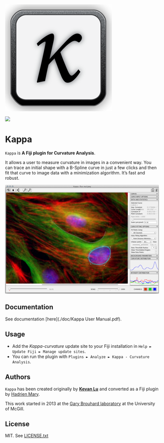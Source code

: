 ![Kappa logo](logo.png)

[![](https://travis-ci.org/hadim/kappa.svg?branch=master)](https://travis-ci.org/hadim/kappa)

# Kappa

`Kappa` is **A Fiji plugin for Curvature Analysis**.

It allows a user to measure curvature in images in a convenient way. You can trace an initial shape with a B-Spline curve in just a few clicks and then fit that curve to image data with a minimization algorithm. It’s fast and robust.

![Kappa Screenshot](screenshot.png)

## Documentation

See documentation [here](./doc/Kappa User Manual.pdf).

## Usage

- Add the *Kappa-curvature* update site to your Fiji installation in `Help ► Update Fiji ► Manage update sites`.
- You can run the plugin with `Plugins ► Analyze ► Kappa - Curvature Analysis`.

## Authors

`Kappa` has been created originally by [**Kevan Lu**](http://www.kevan.lu/) and converted as a Fiji plugin by [Hadrien Mary](mailto:hadrien.mary@gmail.com).

This work started in 2013 at the [Gary Brouhard laboratory](http://brouhardlab.mcgill.ca/) at the University of McGill.

## License

MIT. See [LICENSE.txt](LICENSE.txt)
